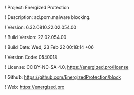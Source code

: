 ! Project: Energized Protection

! Description: ad.porn.malware blocking.

! Version: 6.32.0810.22.02.054.00

! Build Version: 22.02.054.00

! Build Date: Wed, 23 Feb 22 00:18:14 +06

! Version Code: 0540018

! License: CC BY-NC-SA 4.0, https://energized.pro/license

! Github: https://github.com/EnergizedProtection/block

! Web: https://energized.pro
